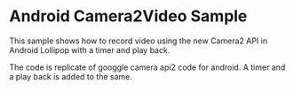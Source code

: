 
Android Camera2Video Sample
===================================

This sample shows how to record video using the new Camera2 API in Android Lollipop with a timer and play back.

The code is replicate of googgle camera api2 code for android. A timer and a play back is added to the same.
